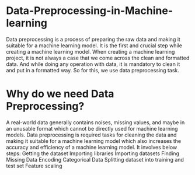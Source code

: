 # Data-Preprocessing-in-Machine-learning
Data preprocessing is a process of preparing the raw data and making it suitable for a machine learning model. It is the first and crucial step while creating a machine learning model.
When creating a machine learning project, it is not always a case that we come across the clean and formatted data. And while doing any operation with data, it is mandatory to clean it and put in a formatted way. So for this, we use data preprocessing task.
# Why do we need Data Preprocessing?
A real-world data generally contains noises, missing values, and maybe in an unusable format which cannot be directly used for machine learning models. Data preprocessing is required tasks for cleaning the data and making it suitable for a machine learning model which also increases the accuracy and efficiency of a machine learning model. It involves below steps:
Getting the dataset
Importing libraries
Importing datasets
Finding Missing Data
Encoding Categorical Data
Splitting dataset into training and test set
Feature scaling
